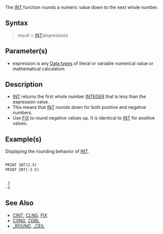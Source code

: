 The [INT](INT) function rounds a numeric value down to the next whole number. 

## Syntax

> result = [INT](INT)(expression)

## Parameter(s)

* expression is any [Data types](Data-types) of literal or variable numerical value or mathematical calculation.

## Description

* [INT](INT) returns the first whole number [INTEGER](INTEGER) that is less than the expression value.
* This means that [INT](INT) rounds down for both positive and negative numbers.
* Use [FIX](FIX) to round negative values up. It is identical to [INT](INT) for positive values.

## Example(s)

Displaying the rounding behavior of [INT](INT).

```vb

PRINT INT(2.5)
PRINT INT(-2.5)

```

```text

 2 
-3

```

## See Also

* [CINT](CINT), [CLNG](CLNG), [FIX](FIX)
* [CSNG](CSNG), [CDBL](CDBL)
* [_ROUND](_ROUND), [_CEIL](_CEIL)
